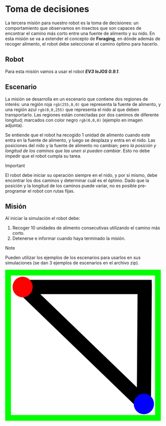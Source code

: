 # Toma de decisiones

La tercera misión para nuestro robot es la toma de decisiones: un comportamiento que observamos en insectos que son capaces de encontrar el camino más corto entre una fuente de alimento y su nido. En esta misión se va a extender el concepto de **Foraging**, en dónde además de recoger alimento, el robot debe seleccionar el camino óptimo para hacerlo. 

## Robot 
Para esta misión vamos a usar el robot ***EV3 leJOS 0.9.1***.
## Escenario
La misión se desarrolla en un escenario que contiene dos regiones de interés: una región roja `rgb(255,0,0)` que representa la fuente de alimento, y una región azul `rgb(0,0,255)` que representa el nido al que deben transportarlo. 
Las regiones están conectadas por dos caminos de diferente longitud; marcados con color negro `rgb(0,0,0)` (ejemplo en imagen adjunta). 

Se entiende que el robot ha recogido 1 unidad de alimento cuando este entra en la fuente de alimento, y luego se desplaza y entra en el nido. Las posiciones del nido y la fuente de alimento no cambian; pero _la posición y longitud de los caminos que las unen si pueden cambiar_. Esto no debe impedir que el robot cumpla su tarea.
>[!IMPORTANT]
> El robot debe iniciar su operación siempre en el nido, y por sí mismo, debe encontrar los dos caminos y determinar cuál es el óptimo. Dado que la posición y la longitud de los caminos puede variar, no es posible pre-programar el robot con rutas fijas.

## Misión
Al iniciar la simulación el robot debe:
1.	Recoger 10 unidades de alimento consecutivas utilizando el camino más corto. 
2.	Detenerse e informar cuando haya terminado la misión. 

> [!NOTE]
> Pueden utilizar los ejemplos de los escenarios para usarlos en sus simulaciones (se dan 3 ejemplos de escenarios en el archivo zip).

![Imagen Practica 3](decisionmaking_1.png)